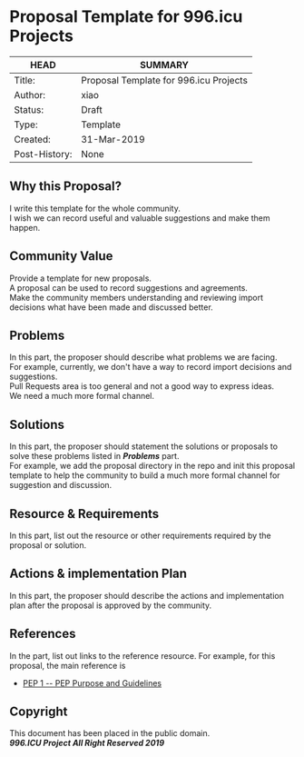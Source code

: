 # Proposal Template for 996.icu Projects

HEAD | SUMMARY
-----|--------
Title:| Proposal Template for 996.icu Projects
Author:| xiao
Status:| Draft
Type:| Template
Created:| 31-Mar-2019
Post-History:| None

## Why this Proposal?

I write this template for the whole community. <br>
I wish we can record useful and valuable suggestions and make them happen.

## Community Value

Provide a template for new proposals. <br>
A proposal can be used to record suggestions and agreements. <br>
Make the community members understanding and reviewing import decisions what have been made and discussed better.

## Problems

In this part, the proposer should describe what problems we are facing. <br>
For example, currently, we don't have a way to record import decisions and suggestions. <br>
Pull Requests area is too general and not a good way to express ideas. <br>
We need a much more formal channel.

## Solutions

In this part, the proposer should statement the solutions or proposals to solve these problems listed in ***Problems*** part. <br>
For example, we add the proposal directory in the repo and init this proposal template to help the community to build a much more formal channel for suggestion and discussion.

## Resource & Requirements

In this part, list out the resource or other requirements required by the proposal or solution.

## Actions & implementation Plan

In this part, the proposer should describe the actions and implementation plan after the proposal is approved by the community.

## References

In the part, list out links to the reference resource.
For example, for this proposal, the main reference is <br>
- [PEP 1 -- PEP Purpose and Guidelines](https://www.python.org/dev/peps/pep-0001/)

## Copyright

This document has been placed in the public domain. <br>
***996.ICU Project All Right Reserved 2019***
